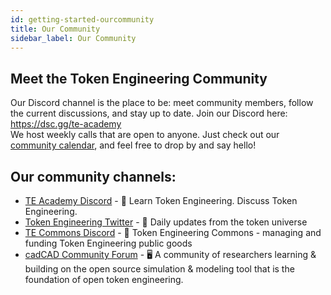 ```yaml
---
id: getting-started-ourcommunity
title: Our Community
sidebar_label: Our Community
---
```


## Meet the Token Engineering Community
Our Discord channel is the place to be: meet community members, follow the current discussions, and stay up to date.
Join our Discord here: https://dsc.gg/te-academy           
We host weekly calls that are open to anyone. Just check out our [community calendar](https://calendar.google.com/calendar/embed?src=5mkep1ad1j860k6g7i7fr8plq0%40group.calendar.google.com&ctz=Europe%2FBerlin), and feel free to drop by and say hello!

## Our community channels:
* [TE Academy Discord](https://dsc.gg/te-academy) - 💬 Learn Token Engineering. Discuss Token Engineering.
* [Token Engineering Twitter](https://twitter.com/tokengineering) - 💬 Daily updates from the token universe
* [TE Commons Discord](https://discord.gg/8u7Z3ft) - 💬 Token Engineering Commons - managing and funding Token Engineering public goods
* [cadCAD Community Forum](https://community.cadcad.org/) - 🖥️ A community of researchers learning & building on the open source simulation & modeling tool that is the foundation of open token engineering.
